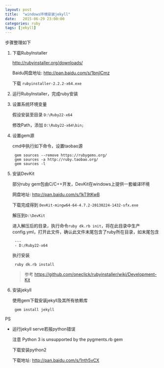 ```yaml
---
layout: post
title:  "windows环境安装jekyll"
date:   2015-06-29 23:00:00
categories: ruby
tags: [jekyll]
---
```


步骤整理如下

1. 下载RubyInstaller

	http://rubyinstaller.org/downloads/

	Baidu网盘地址: http://pan.baidu.com/s/1bnjlCmz

	下载 `rubyinstaller-2.2.2-x64.exe`

2. 运行RubyInstaller，完成ruby安装

3. 设置系统环境变量

	假设安装至目录 `D:\Ruby22-x64`

	修改Path，添加 `D:\Ruby22-x64\bin;`

4. 设置gem源

	cmd中执行如下命令，设置taobao源

		gem sources --remove https://rubygems.org/
		gem sources -a http://ruby.taobao.org/
		gem sources -l

5. 安装DevKit

	部分ruby gem包由C/C++开发，DevKit在windows上提供一套编译环境

	网盘地址: http://pan.baidu.com/s/1kT9tKwB

	下载完成得到 `DevKit-mingw64-64-4.7.2-20130224-1432-sfx.exe`

	解压到`D:\DevKit`

	进入解压后的目录，执行命令`ruby dk.rb init`，将在此目录中生产config.yml，打开此文件，确认此文件末尾包含了ruby所在目录，如末尾包含

		---
		- D:/Ruby22-x64

	执行安装

		ruby dk.rb install

	> 参考 https://github.com/oneclick/rubyinstaller/wiki/Development-Kit

5. 安装jekyll

	使用gem下载安装jekyll及其所有依赖库

		gem install jekyll


PS

- 运行jekyll serve若报python错误
	
	注意 Python 3 is unsupported by the pygments.rb gem

	下载安装python2
	
	下载地址: http://pan.baidu.com/s/1nth5vCX

	

